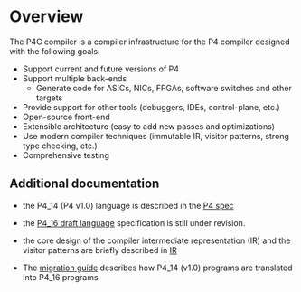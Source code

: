 # Overview

The P4C compiler is a compiler infrastructure for the P4 compiler designed with the following goals:

* Support current and future versions of P4
* Support multiple back-ends
  * Generate code for ASICs, NICs, FPGAs, software switches and other targets
* Provide support for other tools (debuggers, IDEs, control-plane, etc.)
* Open-source front-end
* Extensible architecture (easy to add new passes and optimizations)
* Use modern compiler techniques (immutable IR, visitor patterns, strong type checking, etc.)
* Comprehensive testing



## Additional documentation

* the P4_14 (P4 v1.0) language is described in the [P4 spec](http://p4.org/wp-content/uploads/2015/04/p4-latest.pdf)

* the [P4_16 draft language](http://p4.org/wp-content/uploads/2016/12/P4_16-prerelease-Dec_16.pdf)
  specification is still under revision.

* the core design of the compiler intermediate representation (IR) and
  the visitor patterns are briefly described in [IR](IR.md)

* The [migration guide](migration-guide.pptx) describes how P4_14 (v1.0)
  programs are translated into P4_16 programs
